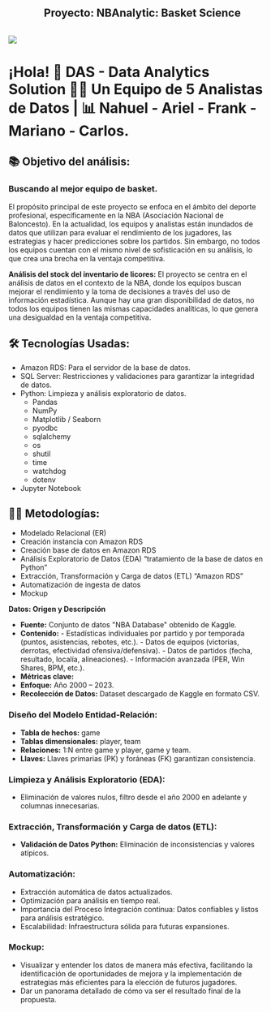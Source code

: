 <!--h2 without bottom border-->
<div id="user-content-toc">
  <ul align="center">
    <summary><h2 style="display: inline-block"> Proyecto: NBAnalytic: Basket Science</h2></summary>
  </ul>
</div>

<!--horizontal divider(gradiant)-->
<img src="https://user-images.githubusercontent.com/73097560/115834477-dbab4500-a447-11eb-908a-139a6edaec5c.gif">

# ¡Hola! 👋 DAS - Data Analytics Solution 👨‍💻 Un Equipo de 5 Analistas de Datos | 📊 Nahuel - Ariel - Frank - Mariano - Carlos.

<!--Intro start-->

## 📚 Objetivo del análisis:

### Buscando al mejor equipo de basket.

El propósito principal de este proyecto se enfoca en el ámbito del deporte profesional, específicamente en la NBA (Asociación Nacional de Baloncesto). En la actualidad, los equipos y analistas están inundados de datos que utilizan para evaluar el rendimiento de los jugadores, las estrategias y hacer predicciones sobre los partidos. Sin embargo, no todos los equipos cuentan con el mismo nivel de sofisticación en su análisis, lo que crea una brecha en la ventaja competitiva.

**Análisis del stock del inventario de licores:** El proyecto se centra en el análisis de datos en el contexto de la NBA, donde los equipos buscan mejorar el rendimiento y la toma de decisiones a través del uso de información estadística. Aunque hay una gran disponibilidad de datos, no todos los equipos tienen las mismas capacidades analíticas, lo que genera una desigualdad en la ventaja competitiva.

## 🛠 Tecnologías Usadas:

- Amazon RDS: Para el servidor de la base de datos.
- SQL Server: Restricciones y validaciones para garantizar la integridad de datos.
- Python: Limpieza y análisis exploratorio de datos.
  - Pandas
  - NumPy
  - Matplotlib / Seaborn
  - pyodbc
  - sqlalchemy
  - os
  - shutil
  - time
  - watchdog
  - dotenv
- Jupyter Notebook

## 👨‍💻 Metodologías:

- Modelado Relacional (ER)
- Creación instancia con Amazon RDS
- Creación base de datos en Amazon RDS
- Análisis Exploratorio de Datos (EDA) “tratamiento de la base de datos en Python”
- Extracción, Transformación y Carga de datos (ETL) “Amazon RDS”
- Automatización de ingesta de datos
- Mockup

**Datos: Origen y Descripción**

- **Fuente:** Conjunto de datos "NBA Database" obtenido de Kaggle.
- **Contenido:**  - Estadísticas individuales por partido y por temporada (puntos, asistencias, rebotes, etc.).
                  - Datos de equipos (victorias, derrotas, efectividad ofensiva/defensiva).
                  - Datos de partidos (fecha, resultado, localía, alineaciones).
                  - Información avanzada (PER, Win Shares, BPM, etc.).
- **Métricas clave:** 
- **Enfoque:** Año 2000 – 2023.
- **Recolección de Datos:** Dataset descargado de Kaggle en formato CSV.

### Diseño del Modelo Entidad-Relación:

- **Tabla de hechos:** game
- **Tablas dimensionales:** player, team
- **Relaciones:** 1:N entre game y player, game y team.
- **Llaves:** Llaves primarias (PK) y foráneas (FK) garantizan consistencia.

### Limpieza y Análisis Exploratorio (EDA):

- Eliminación de valores nulos, filtro desde el año 2000 en adelante y columnas innecesarias.

### Extracción, Transformación y Carga de datos (ETL):

- **Validación de Datos Python:** Eliminación de inconsistencias y valores atípicos.

### Automatización:

- Extracción automática de datos actualizados.
- Optimización para análisis en tiempo real.
- Importancia del Proceso Integración continua: Datos confiables y listos para análisis estratégico.
- Escalabilidad: Infraestructura sólida para futuras expansiones.

### Mockup:

- Visualizar y entender los datos de manera más efectiva, facilitando la identificación de oportunidades de mejora y la implementación de estrategias más eficientes para la elección de futuros jugadores.
- Dar un panorama detallado de cómo va ser el resultado final de la propuesta.
